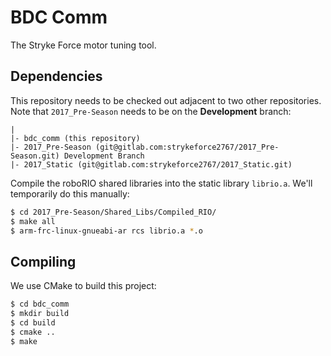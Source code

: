 # BDC Comm

The Stryke Force motor tuning tool.

## Dependencies

This repository needs to be checked out adjacent to two other repositories. Note that `2017_Pre-Season` needs to be on the **Development** branch:

```
|
|- bdc_comm (this repository)
|- 2017_Pre-Season (git@gitlab.com:strykeforce2767/2017_Pre-Season.git) Development Branch
|- 2017_Static (git@gitlab.com:strykeforce2767/2017_Static.git)
```

Compile the roboRIO shared libraries into the static library `librio.a`. We'll temporarily do this manually:

```sh
$ cd 2017_Pre-Season/Shared_Libs/Compiled_RIO/
$ make all
$ arm-frc-linux-gnueabi-ar rcs librio.a *.o
```

## Compiling

We use CMake to build this project:

```sh
$ cd bdc_comm
$ mkdir build
$ cd build
$ cmake ..
$ make
```
